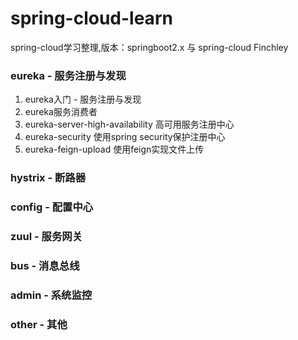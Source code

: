 # spring-cloud-learn
spring-cloud学习整理,版本：springboot2.x 与 spring-cloud Finchley

### eureka - 服务注册与发现
1. eureka入门 - 服务注册与发现
1. eureka服务消费者
1. eureka-server-high-availability 高可用服务注册中心
1. eureka-security 使用spring security保护注册中心
1. eureka-feign-upload 使用feign实现文件上传

### hystrix - 断路器

### config - 配置中心

### zuul - 服务网关

### bus - 消息总线

### admin - 系统监控

### other - 其他